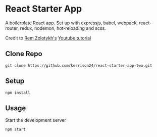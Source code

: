 # React Starter App
A boilerplate React app.
Set up with expressjs, babel, webpack, react-router, redux, nodemon, hot-reloading and scss.

Credit to [Rem Zolotykh's](https://twitter.com/remzolotykh)
[Youtube tutorial](https://www.youtube.com/playlist?list=PLuNEz8XtB51K-x3bwCC9uNM_cxXaiCcRY)




Clone Repo
---
```
git clone https://github.com/kerrison24/react-starter-app-two.git
```


Setup
---

```
npm install
```


Usage
---
Start the development server
```
npm start
```
